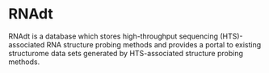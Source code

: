 # RNAdt

RNAdt is a database which stores high-throughput sequencing (HTS)-associated RNA structure probing methods and provides a portal to existing structurome data sets generated by HTS-associated structure probing methods.